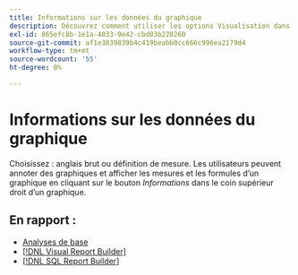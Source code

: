 ```yaml
---
title: Informations sur les données du graphique
description: Découvrez comment utiliser les options Visualisation dans le Report Builder Visuel.
exl-id: 865efc8b-1e1a-4033-9e42-cbd03b220260
source-git-commit: af1e3839839b4c419beabb0cc666c996ea2179d4
workflow-type: tm+mt
source-wordcount: '55'
ht-degree: 0%

---
```


# Informations sur les données du graphique

Choisissez : anglais brut ou définition de mesure. Les utilisateurs peuvent annoter des graphiques et afficher les mesures et les formules d’un graphique en cliquant sur le bouton _Informations_ dans le coin supérieur droit d’un graphique.

## En rapport :

* [Analyses de base](../../data-analyst/analysis/basic-analytics.md)
* [[!DNL Visual Report Builder]](../../data-user/reports/ess-rpt-build-visual.md)
* [[!DNL SQL Report Builder]](../../data-analyst/dev-reports/sql-rpt-bldr.md)
